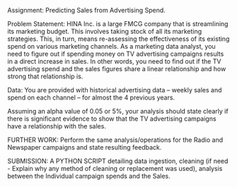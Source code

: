 Assignment: Predicting Sales from Advertising Spend.

Problem Statement:
HINA Inc. is a large FMCG company that is streamlining its marketing budget. This involves taking stock of all its marketing strategies. This, in turn, means re-assessing the effectiveness of its existing spend on various marketing channels. As a marketing data analyst, you need to figure out if spending money on TV advertising campaigns results in a direct increase in sales. In other words, you need to find out if the TV advertising spend and the sales figures share a linear relationship and how strong that relationship is.

Data: You are provided with historical advertising data – weekly sales and spend on each channel – for almost the 4 previous years.

Assuming an alpha value of 0.05 or 5%, your analysis should state clearly if there is significant evidence to show that the TV advertising campaigns have a relationship with the sales.

FURTHER WORK: Perform the same analysis/operations for the Radio and Newspaper campaigns and state resulting feedback.

SUBMISSION: A PYTHON SCRIPT detailing data ingestion, cleaning (if need - Explain why any method of cleaning or replacement was used), analysis between the Individual campaign spends and the Sales.
